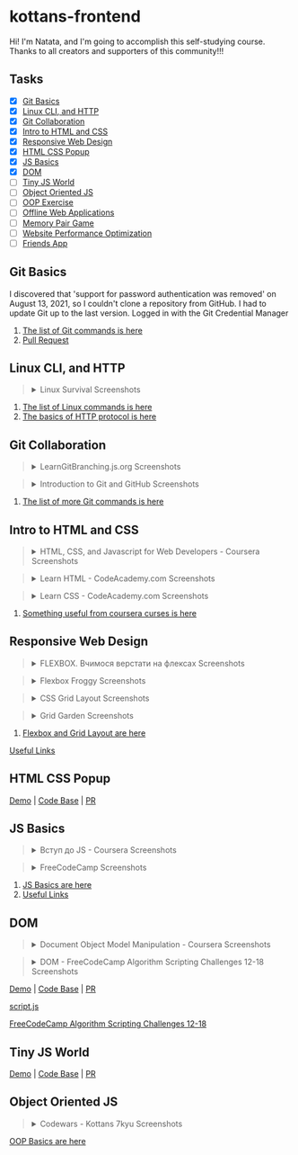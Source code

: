 # kottans-frontend

Hi! I'm Natata, and I'm going to accomplish this self-studying course.
Thanks to all creators and supporters of this community!!!

## Tasks

- [x] [Git Basics](#git-basics)
- [x] [Linux CLI, and HTTP](#linux-cli-and-http)
- [x] [Git Collaboration](#git-collaboration)
- [x] [Intro to HTML and CSS](#intro-to-html-and-css)
- [x] [Responsive Web Design](#responsive-web-design)
- [x] [HTML CSS Popup](#html-css-popup)
- [x] [JS Basics](#js-basics)
- [x] [DOM](#dom)
- [ ] [Tiny JS World](#tiny-js-world)
- [ ] [Object Oriented JS](#object-oriented-js)
- [ ] [OOP Exercise](#oop-exercise)
- [ ] [Offline Web Applications](#offline-web-applications)
- [ ] [Memory Pair Game](#memory-pair-game)
- [ ] [Website Performance Optimization](#website-performance-optimization)
- [ ] [Friends App](#friends-app)

## Git Basics

I discovered that 'support for password authentication was removed' on August 13, 2021, so I couldn't clone a repository from GitHub. I had to update Git up to the last version. Logged in with the Git Credential Manager

1. [The list of Git commands is here](task_git_collaboration/git-commands.txt)
2. [Pull Request](https://github.com/kottans/mock-repo/pull/1183)

## Linux CLI, and HTTP

> <details>
>   <summary>Linux Survival Screenshots</summary>
> <img src="task_linux_cli/linux-module1.png">
>   <summary></summary>
> <img src="task_linux_cli/linux-module2.png">
>   <summary></summary>
> <img src="task_linux_cli/linux-module3.png">
>   <summary></summary>
> <img src="task_linux_cli/linux-module4.png">
> </details>

1. [The list of Linux commands is here](task_linux_cli/linux-commands.txt)
2. [The basics of HTTP protocol is here](task_linux_cli/http-protocol.txt)

## Git Collaboration

> <details>
>   <summary>LearnGitBranching.js.org Screenshots</summary>
> <img src="task_git_collaboration/learngitbranching.png">
> </details>

> <details>
>   <summary> Introduction to Git and GitHub Screenshots</summary>
> <img src="task_git_collaboration/intro-git-github_m1.png">
> 	<summary> </summary>
> <img src="task_git_collaboration/intro-git-github_m2.png">
> 	<summary> </summary>
> <img src="task_git_collaboration/intro-git-github_m3.png">
> 	<summary> </summary>
> <img src="task_git_collaboration/intro-git-github_m4.png">
> </details>

1. [The list of more Git commands is here](task_git_collaboration/git-commands.txt)

## Intro to HTML and CSS

> <details>
>   <summary>HTML, CSS, and Javascript for Web Developers - Coursera Screenshots</summary>
> <img src="task_html_css_intro/html-css-javascript_w1.png">
> <img src="task_html_css_intro/html-css-javascript_w2.png">
> </details>

> <details>
>   <summary>Learn HTML - CodeAcademy.com Screenshots</summary>
> <img src="task_html_css_intro/code-academy-html.png">
> </details>

> <details>
>   <summary>Learn CSS - CodeAcademy.com Screenshots</summary>
> <img src="task_html_css_intro/code-academy-css.png">
> </details>

1. [Something useful from coursera curses is here](task_html_css_intro/intro-to-html-css.md)

## Responsive Web Design

> <details>
>   <summary>FLEXBOX. Вчимося верстати на флексах Screenshots</summary>
> <img src="task_responsive_web_design/flexbox-youtube.png">
> </details>

> <details>
>   <summary>Flexbox Froggy Screenshots</summary>
> <img src="task_responsive_web_design/flexbox-froggy.png">
> </details>

> <details>
>   <summary>CSS Grid Layout Screenshots</summary>
> <img src="task_responsive_web_design/grid-youtube.png">
> </details>

> <details>
>   <summary>Grid Garden Screenshots</summary>
> <img src="task_responsive_web_design/grid-garden.png">
> </details>

1. [Flexbox and Grid Layout are here](task_responsive_web_design/responsive-web-design.md)

[Useful Links](task_responsive_web_design/useful-links.md)

## HTML CSS Popup

[Demo](https://natata-tutorial.github.io/HTML-CSS-Popup/) | [Code Base](https://github.com/natata-tutorial/HTML-CSS-Popup) | [PR](https://github.com/kottans/frontend-2022-homeworks/pull/756)

## JS Basics

> <details>
>   <summary>Вступ до JS - Coursera Screenshots</summary>
> <img src="task_js_basics/intro-to-js.png">
> </details>

> <details>
>   <summary>FreeCodeCamp Screenshots</summary>
> <img src="task_js_basics/freecodecamp-basic-js.png">
> <img src="task_js_basics/freecodecamp-es6.png">
> <img src="task_js_basics/freecodecamp-basic-data-structure.png">
> <img src="task_js_basics/freecodecamp-basic-algoritm-scripting.png">
> <img src="task_js_basics/freecodecamp-functional-programming.png">
> <img src="task_js_basics/freecodecamp-intermediate-algorinm-scripting.png">
> </details>

1. [JS Basics are here](task_js_basics/js-basics.md)
2. [Useful Links](task_js_basics/useful-links.md)

## DOM

> <details>
>   <summary>Document Object Model Manipulation - Coursera Screenshots</summary>
> <img src="task_js_dom/dom-manipulation.png">
> </details>

> <details>
>   <summary>DOM - FreeCodeCamp Algorithm Scripting Challenges 12-18 Screenshots</summary>
> <img src="task_js_dom/freecodecamp-intermediate-algoritm-scripting-18.png">
> </details>

[Demo](https://natata-tutorial.github.io/kottans-DOM/) | [Code Base](https://github.com/natata-tutorial/kottans-DOM) | [PR](https://github.com/kottans/frontend-2022-homeworks/pull/757)

[script.js](task_js_dom/script.js)

[FreeCodeCamp Algorithm Scripting Challenges 12-18 ](https://www.freecodecamp.org/learn/javascript-algorithms-and-data-structures/#intermediate-algorithm-scripting)

## Tiny JS World

[Demo](https://natata-tutorial.github.io/a-tiny-JS-world/) | [Code Base](https://github.com/natata-tutorial/a-tiny-JS-world/) | [PR](https://github.com/kottans/frontend-2022-homeworks/pull/758)

## Object Oriented JS

> <details>
>   <summary>Сodewars - Kottans 7kyu Screenshots</summary>
> [Codewars Badges](https://www.codewars.com/users/natata-tutorial/badges/large)
> <img src="task_js_oop/codewars-kottans-ss.png">
> </details>

[OOP Basics are here](task_js_oop/oop-basics.md)
